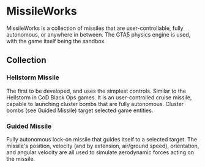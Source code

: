 # MissileWorks
MissileWorks is a collection of missiles that are user-controllable, fully autonomous, or anywhere in between. The GTA5 physics engine is used, with the game itself being the sandbox.


## Collection

### Hellstorm Missile
The first to be developed, and uses the simplest controls. Similar to the Hellstorm in CoD Black Ops games. It is an user-controlled cruise missile, capable to launching cluster bombs that are fully autonomous. Cluster bombs (see Guided Missile) target selected game entities.


### Guided Missile
Fully autonomous lock-on missile that guides itself to a selected target. The missile's position, velocity (and by extension, air/ground speed), orientation, and angular velocity are all used to simulate aerodynamic forces acting on the missile.